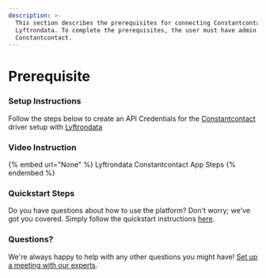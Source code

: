 ```yaml
---
description: >-
  This section describes the prerequisites for connecting Constantcontact to
  Lyftrondata. To complete the prerequisites, the user must have admin access to
  Constantcontact.
---
```


# Prerequisite

<mark style="color:blue;"></mark>

### Setup Instructions

Follow the steps below to create an API Credentials for the [Constantcontact](None) driver setup with [Lyftrondata](https://www.lyftrondata.com)

### Video Instruction

{% embed url="None" %}
Lyftrondata Constantcontact App Steps
{% endembed %}

### Quickstart Steps

Do you have questions about how to use the platform? Don't worry; we've got you covered. Simply follow the quickstart instructions [here](README.md).

### Questions? <a href="#questions" id="questions"></a>

We're always happy to help with any other questions you might have! [Set up a meeting with our experts](https://www.lyftrondata.com/book-a-meeting/).

